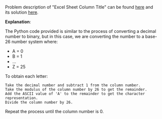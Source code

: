 Problem description of "Excel Sheet Column Title" can be found [here](https://leetcode.com/problems/excel-sheet-column-title/description/) and its solution [here](https://github.com/aurimas13/Solutions-To-Problems/blob/main/LeetCode/Python%20Solutions/Excel%20Sheet%20Column%20Title/excel.py).

**Explanation**:

The Python code provided is similar to the process of converting a decimal number to binary, but in this case, we are converting the number to a base-26 number system where:

- A = 0
- B = 1
- ...
- Z = 25

To obtain each letter:

    Take the decimal number and subtract 1 from the column number.
    Take the modulus of the column number by 26 to get the remainder.
    Add the ASCII value of 'A' to the remainder to get the character representation.
    Divide the column number by 26.

Repeat the process until the column number is 0.